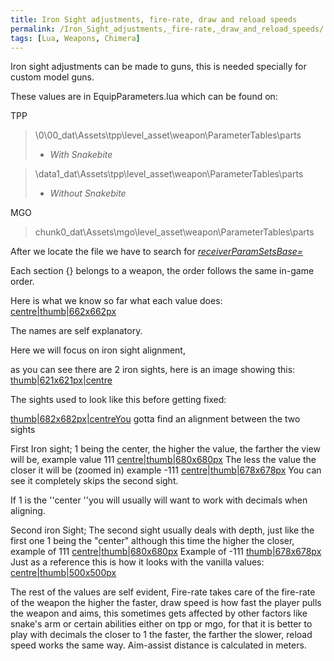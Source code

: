 ```yaml
---
title: Iron Sight adjustments, fire-rate, draw and reload speeds
permalink: /Iron_Sight_adjustments,_fire-rate,_draw_and_reload_speeds/
tags: [Lua, Weapons, Chimera]
---
```


Iron sight adjustments can be made to guns, this is needed specially for
custom model guns.

These values are in EquipParameters.lua which can be found on:

TPP

> \\0\\00_dat\\Assets\\tpp\\level_asset\\weapon\\ParameterTables\\parts
> - *With Snakebite*

> \\data1_dat\\Assets\\tpp\\level_asset\\weapon\\ParameterTables\\parts
> - *Without Snakebite*

MGO

> chunk0_dat\\Assets\\mgo\\level_asset\\weapon\\ParameterTables\\parts

After we locate the file we have to search for
*<u>receiverParamSetsBase=</u>*

Each section {} belongs to a weapon, the order follows the same in-game
order.

Here is what we know so far what each value does:
[centre|thumb|662x662px](/File:Values-1.png "wikilink")

The names are self explanatory.

Here we will focus on iron sight alignment,

as you can see there are 2 iron sights, here is an image showing this:
[thumb|621x621px|centre](/File:Iron-Sights.png "wikilink")

The sights used to look like this before getting fixed:

[thumb|682x682px|centreYou](/File:Adamaska.png "wikilink") gotta find an
alignment between the two sights

First Iron sight; 1 being the center, the higher the value, the farther
the view will be, example value 111
[centre|thumb|680x680px](/File:Right_-_Down.jpg "wikilink") The less the
value the closer it will be (zoomed in) example -111
[centre|thumb|678x678px](/File:-111.jpg "wikilink") You can see it
completely skips the second sight.

If 1 is the ''center ''you will usually will want to work with decimals
when aligning.

Second iron Sight; The second sight usually deals with depth, just like
the first one 1 being the "center" although this time the higher the
closer, example of 111
[centre|thumb|680x680px](/File:Zoom1.jpg "wikilink") Example of -111
[thumb|678x678px](/File:-111_middle.jpg "wikilink") Just as a reference
this is how it looks with the vanilla values:
[centre|thumb|500x500px](/File:Vanilla_\(i_like_vanilla_Ice-cream\).jpg "wikilink")

The rest of the values are self evident, Fire-rate takes care of the
fire-rate of the weapon the higher the faster, draw speed is how fast
the player pulls the weapon and aims, this sometimes gets affected by
other factors like snake's arm or certain abilities either on tpp or
mgo, for that it is better to play with decimals the closer to 1 the
faster, the farther the slower, reload speed works the same way.
Aim-assist distance is calculated in meters.